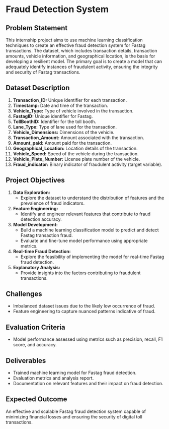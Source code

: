 # Fraud Detection System

## Problem Statement
This internship project aims to use machine learning classification techniques to create an effective fraud detection system for Fastag transactions. The dataset, which includes transaction details, transaction amounts, vehicle information, and geographical location, is the basis for developing a resilient model. The primary goal is to create a model that can adequately identify instances of fraudulent activity, ensuring the integrity and security of Fastag transactions.

## Dataset Description
1. **Transaction_ID:** Unique identifier for each transaction.
2. **Timestamp:** Date and time of the transaction.
3. **Vehicle_Type:** Type of vehicle involved in the transaction.
4. **FastagID:** Unique identifier for Fastag.
5. **TollBoothID:** Identifier for the toll booth.
6. **Lane_Type:** Type of lane used for the transaction.
7. **Vehicle_Dimensions:** Dimensions of the vehicle.
8. **Transaction_Amount:** Amount associated with the transaction.
9. **Amount_paid:** Amount paid for the transaction.
10. **Geographical_Location:** Location details of the transaction.
11. **Vehicle_Speed:** Speed of the vehicle during the transaction.
12. **Vehicle_Plate_Number:** License plate number of the vehicle.
13. **Fraud_indicator:** Binary indicator of fraudulent activity (target variable).

## Project Objectives
1. **Data Exploration:**
   - Explore the dataset to understand the distribution of features and the prevalence of fraud indicators.
2. **Feature Engineering:**
   - Identify and engineer relevant features that contribute to fraud detection accuracy.
3. **Model Development:**
   - Build a machine learning classification model to predict and detect Fastag transaction fraud.
   - Evaluate and fine-tune model performance using appropriate metrics.
4. **Real-time Fraud Detection:**
   - Explore the feasibility of implementing the model for real-time Fastag fraud detection.
5. **Explanatory Analysis:**
   - Provide insights into the factors contributing to fraudulent transactions.

## Challenges
- Imbalanced dataset issues due to the likely low occurrence of fraud.
- Feature engineering to capture nuanced patterns indicative of fraud.

## Evaluation Criteria
- Model performance assessed using metrics such as precision, recall, F1 score, and accuracy.

## Deliverables
- Trained machine learning model for Fastag fraud detection.
- Evaluation metrics and analysis report.
- Documentation on relevant features and their impact on fraud detection.

## Expected Outcome
An effective and scalable Fastag fraud detection system capable of minimizing financial losses and ensuring the security of digital toll transactions.
